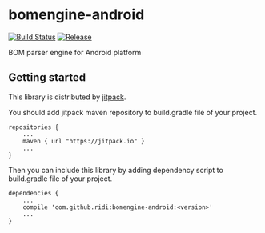 # bomengine-android

[![Build Status](https://travis-ci.com/ridi/bomengine-android.svg?branch=master)](https://travis-ci.com/ridi/bomengine-android)
[![Release](https://jitpack.io/v/ridi/bomengine-android.svg)](https://jitpack.io/#ridi/bomengine-android)

BOM parser engine for Android platform

## Getting started

This library is distributed by [jitpack](https://jitpack.io).

You should add jitpack maven repository to build.gradle file of your project.

```
repositories {
    ...
    maven { url "https://jitpack.io" }
    ...
}
```

Then you can include this library by adding dependency script to build.gradle file of your project.

```
dependencies {
    ...
    compile 'com.github.ridi:bomengine-android:<version>'
    ...
}
```

